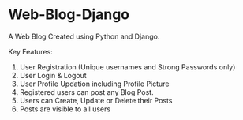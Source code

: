 # Web-Blog-Django

A Web Blog Created using Python and Django.

Key Features:
1) User Registration (Unique usernames and Strong Passwords only)
2) User Login & Logout
3) User Profile Updation including Profile Picture
4) Registered users can post any Blog Post.
5) Users can Create, Update or Delete their Posts
6) Posts are visible to all users
